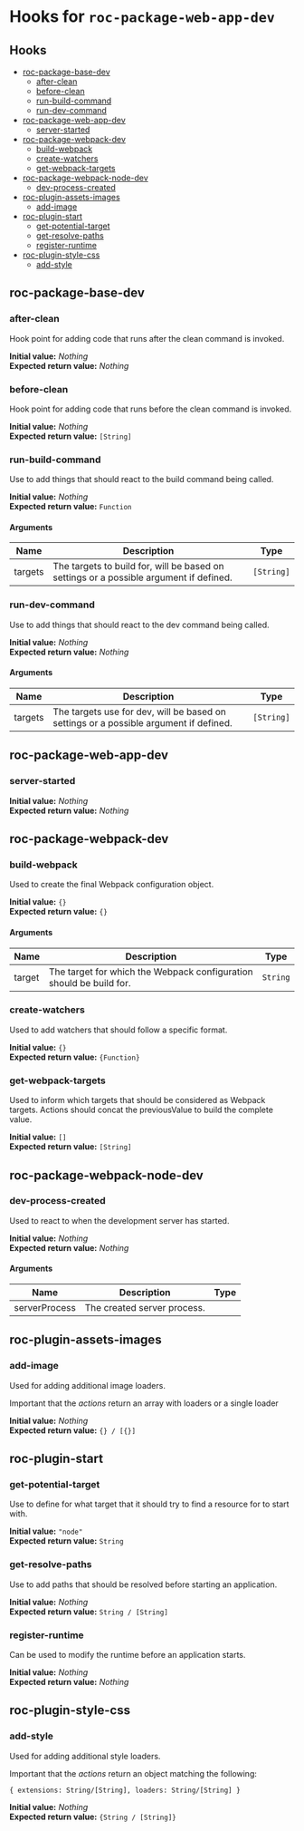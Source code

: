 # Hooks for `roc-package-web-app-dev`

## Hooks
* [roc-package-base-dev](#roc-package-base-dev)
  * [after-clean](#after-clean)
  * [before-clean](#before-clean)
  * [run-build-command](#run-build-command)
  * [run-dev-command](#run-dev-command)
* [roc-package-web-app-dev](#roc-package-web-app-dev)
  * [server-started](#server-started)
* [roc-package-webpack-dev](#roc-package-webpack-dev)
  * [build-webpack](#build-webpack)
  * [create-watchers](#create-watchers)
  * [get-webpack-targets](#get-webpack-targets)
* [roc-package-webpack-node-dev](#roc-package-webpack-node-dev)
  * [dev-process-created](#dev-process-created)
* [roc-plugin-assets-images](#roc-plugin-assets-images)
  * [add-image](#add-image)
* [roc-plugin-start](#roc-plugin-start)
  * [get-potential-target](#get-potential-target)
  * [get-resolve-paths](#get-resolve-paths)
  * [register-runtime](#register-runtime)
* [roc-plugin-style-css](#roc-plugin-style-css)
  * [add-style](#add-style)

## roc-package-base-dev

### after-clean

Hook point for adding code that runs after the clean command is invoked.

__Initial value:__ _Nothing_  
__Expected return value:__ _Nothing_

### before-clean

Hook point for adding code that runs before the clean command is invoked.

__Initial value:__ _Nothing_  
__Expected return value:__ `[String]`

### run-build-command

Use to add things that should react to the build command being called.

__Initial value:__ _Nothing_  
__Expected return value:__ `Function`

#### Arguments

| Name    | Description                                                                            | Type       |
| ------- | -------------------------------------------------------------------------------------- | ---------- |
| targets | The targets to build for, will be based on settings or a possible argument if defined. | `[String]` |

### run-dev-command

Use to add things that should react to the dev command being called.

__Initial value:__ _Nothing_  
__Expected return value:__ _Nothing_

#### Arguments

| Name    | Description                                                                           | Type       |
| ------- | ------------------------------------------------------------------------------------- | ---------- |
| targets | The targets use for dev, will be based on settings or a possible argument if defined. | `[String]` |

## roc-package-web-app-dev

### server-started

__Initial value:__ _Nothing_  
__Expected return value:__ _Nothing_

## roc-package-webpack-dev

### build-webpack

Used to create the final Webpack configuration object.

__Initial value:__ `{}`  
__Expected return value:__ `{}`

#### Arguments

| Name   | Description                                                         | Type     |
| ------ | ------------------------------------------------------------------- | -------- |
| target | The target for which the Webpack configuration should be build for. | `String` |

### create-watchers

Used to add watchers that should follow a specific format.

__Initial value:__ `{}`  
__Expected return value:__ `{Function}`

### get-webpack-targets

Used to inform which targets that should be considered as Webpack targets. Actions should concat the previousValue to build the complete value.

__Initial value:__ `[]`  
__Expected return value:__ `[String]`

## roc-package-webpack-node-dev

### dev-process-created

Used to react to when the development server has started.

__Initial value:__ _Nothing_  
__Expected return value:__ _Nothing_

#### Arguments

| Name          | Description                 | Type |
| ------------- | --------------------------- | ---- |
| serverProcess | The created server process. |      |

## roc-plugin-assets-images

### add-image

Used for adding additional image loaders.

Important that the _actions_ return an array with loaders or a single loader


__Initial value:__ _Nothing_  
__Expected return value:__ `{} / [{}]`

## roc-plugin-start

### get-potential-target

Use to define for what target that it should try to find a resource for to start with.

__Initial value:__ `"node"`  
__Expected return value:__ `String`

### get-resolve-paths

Use to add paths that should be resolved before starting an application.

__Initial value:__ _Nothing_  
__Expected return value:__ `String / [String]`

### register-runtime

Can be used to modify the runtime before an application starts.

__Initial value:__ _Nothing_  
__Expected return value:__ _Nothing_

## roc-plugin-style-css

### add-style

Used for adding additional style loaders.

Important that the _actions_ return an object matching the following:

`{ extensions: String/[String], loaders: String/[String] }`

__Initial value:__ _Nothing_  
__Expected return value:__ `{String / [String]}`
